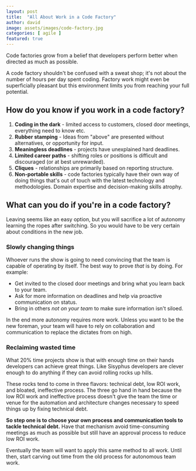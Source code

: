 ```yaml
---
layout: post
title:  "All About Work in a Code Factory"
author: david
image: assets/images/code-factory.jpg
categories: [ agile ]
featured: true
---
```

Code factories grow from a belief that developers perform better when directed as much as possible.

A code factory  shouldn't be confused with a sweat shop; it's not about the number of hours per day spent coding. 
Factory work might even be superficially pleasant but this environment limits you from reaching your full potential.

## How do you know if you work in a code factory?
1. **Coding in the dark** - limited access to customers, closed door meetings, everything need to know etc.
2. **Rubber stamping** - Ideas from "above" are presented without alternatives, or opportunity for input.
3. **Meaningless deadlines** - projects have unexplained hard deadlines.
4. **Limited career paths** - shifting roles or positions is difficult and discouraged (or at best unrewarded).
5. **Cliques** - relationships are primarily based on reporting structure.
6. **Non-portable skills** - code factories typically have their own way of doing things that's out of
touch with the latest technology and methodologies. Domain expertise and decision-making skills atrophy.

## What can you do if you're in a code factory?
Leaving seems like an easy option, but you will sacrifice a lot of autonomy learning the ropes after switching. So you 
would have to be very certain about conditions in the new job.

### Slowly changing things
Whoever runs the show is going to need convincing that the team is capable of operating by itself. The best way to 
prove *that* is by doing. For example:
* Get invited to the closed door meetings and bring what you learn back to your team.
* Ask for more information on deadlines and help via proactive communication on status.
* Bring in others *not on your team* to make sure information isn't siloed.

In the end more autonomy requires more work. Unless you want to be the new foreman, your team will have to rely on 
collaboration and communication to replace the dictates from on high.

### Reclaiming wasted time
What 20% time projects show is that with enough time on their hands developers can achieve great things. Like 
Sisyphus developers are clever enough to do anything if they can avoid rolling rocks up hills.

These rocks tend to come in three flavors: technical debt, low ROI work, and bloated, ineffective process. The three 
go hand in hand because the low ROI work and ineffective process doesn't give the team the time or venue for the 
automation and architecture changes necessary to speed things up by fixing technical debt.

**So step one is to choose your own process and communication tools to tackle technical debt.** Have that mechanism 
avoid time-consuming meetings as much as possible but still have an approval process to reduce low ROI work. 

Eventually the team will want to apply this same method to all work. Until then, start carving out time from the old
process for autonomous team work.


